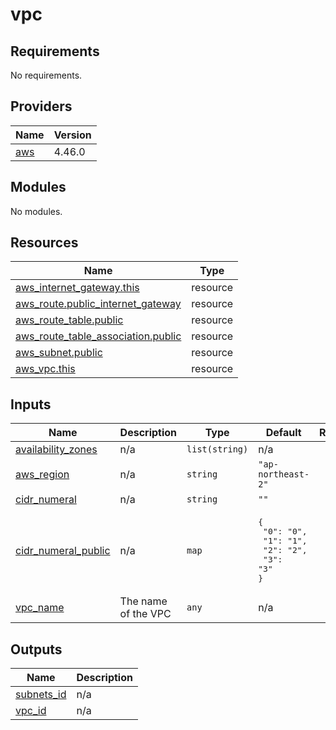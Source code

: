 # vpc

<!-- BEGINNING OF PRE-COMMIT-TERRAFORM DOCS HOOK -->
## Requirements

No requirements.

## Providers

| Name | Version |
|------|---------|
| <a name="provider_aws"></a> [aws](#provider\_aws) | 4.46.0 |

## Modules

No modules.

## Resources

| Name | Type |
|------|------|
| [aws_internet_gateway.this](https://registry.terraform.io/providers/hashicorp/aws/latest/docs/resources/internet_gateway) | resource |
| [aws_route.public_internet_gateway](https://registry.terraform.io/providers/hashicorp/aws/latest/docs/resources/route) | resource |
| [aws_route_table.public](https://registry.terraform.io/providers/hashicorp/aws/latest/docs/resources/route_table) | resource |
| [aws_route_table_association.public](https://registry.terraform.io/providers/hashicorp/aws/latest/docs/resources/route_table_association) | resource |
| [aws_subnet.public](https://registry.terraform.io/providers/hashicorp/aws/latest/docs/resources/subnet) | resource |
| [aws_vpc.this](https://registry.terraform.io/providers/hashicorp/aws/latest/docs/resources/vpc) | resource |

## Inputs

| Name | Description | Type | Default | Required |
|------|-------------|------|---------|:--------:|
| <a name="input_availability_zones"></a> [availability\_zones](#input\_availability\_zones) | n/a | `list(string)` | n/a | yes |
| <a name="input_aws_region"></a> [aws\_region](#input\_aws\_region) | n/a | `string` | `"ap-northeast-2"` | no |
| <a name="input_cidr_numeral"></a> [cidr\_numeral](#input\_cidr\_numeral) | n/a | `string` | `""` | no |
| <a name="input_cidr_numeral_public"></a> [cidr\_numeral\_public](#input\_cidr\_numeral\_public) | n/a | `map` | <pre>{<br>  "0": "0",<br>  "1": "1",<br>  "2": "2",<br>  "3": "3"<br>}</pre> | no |
| <a name="input_vpc_name"></a> [vpc\_name](#input\_vpc\_name) | The name of the VPC | `any` | n/a | yes |

## Outputs

| Name | Description |
|------|-------------|
| <a name="output_subnets_id"></a> [subnets\_id](#output\_subnets\_id) | n/a |
| <a name="output_vpc_id"></a> [vpc\_id](#output\_vpc\_id) | n/a |
<!-- END OF PRE-COMMIT-TERRAFORM DOCS HOOK -->
